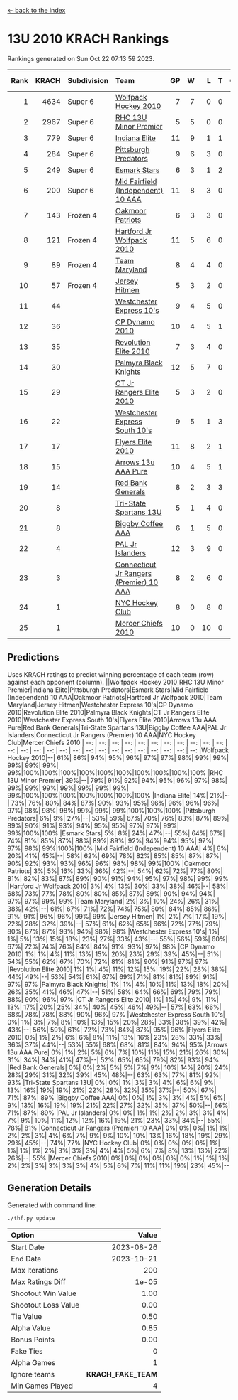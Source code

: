 [<- back to the index](readme.md)
# 13U 2010 KRACH Rankings
Rankings generated on Sun Oct 22 07:13:59 2023.

Rank|KRACH|Subdivision|Team|GP|W|L|T|OTW|OTL|SoS|Exp Wins|Win Diff
---:|---:|:---|:---|---:|---:|---:|---:|---:|---:|---:|---:|---:
1|4634|Super 6|[Wolfpack Hockey 2010](https://gamesheetstats.com/seasons/3664/teams/140960/schedule)|7|7|0|0|0|0|92|7.8|-0.0
2|2967|Super 6|[RHC 13U Minor Premier](https://gamesheetstats.com/seasons/3664/teams/140959/schedule)|5|5|0|0|1|0|77|5.8|-0.0
3|779|Super 6|[Indiana Elite](https://gamesheetstats.com/seasons/3664/teams/144350/schedule)|11|9|1|1|0|0|140|10.4|0.0
4|284|Super 6|[Pittsburgh Predators](https://gamesheetstats.com/seasons/3664/teams/140974/schedule)|9|6|3|0|0|0|271|6.9|0.0
5|249|Super 6|[Esmark Stars](https://gamesheetstats.com/seasons/3664/teams/140972/schedule)|6|3|1|2|0|0|249|4.9|0.0
6|200|Super 6|[Mid Fairfield (Independent) 10 AAA](https://gamesheetstats.com/seasons/3664/teams/140956/schedule)|11|8|3|0|1|0|799|8.8|-0.0
7|143|Frozen 4|[Oakmoor Patriots](https://gamesheetstats.com/seasons/3664/teams/162748/schedule)|6|3|3|0|0|0|307|3.9|0.0
8|121|Frozen 4|[Hartford Jr Wolfpack 2010](https://gamesheetstats.com/seasons/3664/teams/140957/schedule)|11|5|6|0|0|2|1309|5.8|-0.0
9|89|Frozen 4|[Team Maryland](https://gamesheetstats.com/seasons/3664/teams/140976/schedule)|8|4|4|0|1|0|700|4.8|-0.0
10|57|Frozen 4|[Jersey Hitmen](https://gamesheetstats.com/seasons/3664/teams/140961/schedule)|5|3|2|0|0|0|90|3.9|0.0
11|44||[Westchester Express 10's](https://gamesheetstats.com/seasons/3664/teams/140967/schedule)|9|4|5|0|0|0|368|4.8|-0.0
12|36||[CP Dynamo 2010](https://gamesheetstats.com/seasons/3664/teams/140968/schedule)|10|4|5|1|0|1|100|5.4|0.0
13|35||[Revolution Elite 2010](https://gamesheetstats.com/seasons/3664/teams/140975/schedule)|7|3|4|0|0|0|661|3.9|0.0
14|30||[Palmyra Black Knights](https://gamesheetstats.com/seasons/3664/teams/140973/schedule)|12|5|7|0|0|0|750|5.9|0.0
15|29||[CT Jr Rangers Elite 2010](https://gamesheetstats.com/seasons/3664/teams/140955/schedule)|5|3|2|0|0|0|23|3.9|0.0
16|22||[Westchester Express South 10's](https://gamesheetstats.com/seasons/3664/teams/140971/schedule)|9|5|1|3|0|0|26|7.4|0.0
17|17||[Flyers Elite 2010](https://gamesheetstats.com/seasons/3664/teams/140963/schedule)|11|8|2|1|0|0|7|9.4|0.0
18|15||[Arrows 13u AAA Pure](https://gamesheetstats.com/seasons/3664/teams/140965/schedule)|10|4|5|1|0|0|38|5.4|0.0
19|14||[Red Bank Generals](https://gamesheetstats.com/seasons/3664/teams/140962/schedule)|8|2|3|3|0|1|52|4.4|0.0
20|8||[Tri-State Spartans 13U](https://gamesheetstats.com/seasons/3664/teams/144349/schedule)|5|1|4|0|1|0|204|1.9|0.0
21|8||[Biggby Coffee AAA](https://gamesheetstats.com/seasons/3664/teams/144347/schedule)|6|1|5|0|0|1|286|1.9|0.0
22|4||[PAL Jr Islanders](https://gamesheetstats.com/seasons/3664/teams/140969/schedule)|12|3|9|0|0|0|22|3.9|0.0
23|3||[Connecticut Jr Rangers (Premier) 10 AAA](https://gamesheetstats.com/seasons/3664/teams/140958/schedule)|8|2|6|0|0|0|23|2.9|0.0
24|1||[NYC Hockey Club](https://gamesheetstats.com/seasons/3664/teams/140966/schedule)|8|0|8|0|0|0|57|0.9|0.0
25|1||[Mercer Chiefs 2010](https://gamesheetstats.com/seasons/3664/teams/140964/schedule)|10|0|10|0|0|0|21|0.9|0.0

## Predictions
Uses KRACH ratings to predict winning percentage of each team (row) against each opponent (column).
||Wolfpack Hockey 2010|RHC 13U Minor Premier|Indiana Elite|Pittsburgh Predators|Esmark Stars|Mid Fairfield (Independent) 10 AAA|Oakmoor Patriots|Hartford Jr Wolfpack 2010|Team Maryland|Jersey Hitmen|Westchester Express 10's|CP Dynamo 2010|Revolution Elite 2010|Palmyra Black Knights|CT Jr Rangers Elite 2010|Westchester Express South 10's|Flyers Elite 2010|Arrows 13u AAA Pure|Red Bank Generals|Tri-State Spartans 13U|Biggby Coffee AAA|PAL Jr Islanders|Connecticut Jr Rangers (Premier) 10 AAA|NYC Hockey Club|Mercer Chiefs 2010
| --: | --: | --: | --: | --: | --: | --: | --: | --: | --: | --: | --: | --: | --: | --: | --: | --: | --: | --: | --: | --: | --: | --: | --: | --: | --: 
|Wolfpack Hockey 2010|--| 61%| 86%| 94%| 95%| 96%| 97%| 97%| 98%| 99%| 99%| 99%| 99%| 99%| 99%|100%|100%|100%|100%|100%|100%|100%|100%|100%|100%
|RHC 13U Minor Premier| 39%|--| 79%| 91%| 92%| 94%| 95%| 96%| 97%| 98%| 99%| 99%| 99%| 99%| 99%| 99%| 99%| 99%|100%|100%|100%|100%|100%|100%|100%
|Indiana Elite| 14%| 21%|--| 73%| 76%| 80%| 84%| 87%| 90%| 93%| 95%| 96%| 96%| 96%| 96%| 97%| 98%| 98%| 98%| 99%| 99%| 99%|100%|100%|100%
|Pittsburgh Predators|  6%|  9%| 27%|--| 53%| 59%| 67%| 70%| 76%| 83%| 87%| 89%| 89%| 90%| 91%| 93%| 94%| 95%| 95%| 97%| 97%| 99%| 99%|100%|100%
|Esmark Stars|  5%|  8%| 24%| 47%|--| 55%| 64%| 67%| 74%| 81%| 85%| 87%| 88%| 89%| 89%| 92%| 94%| 94%| 95%| 97%| 97%| 98%| 99%|100%|100%
|Mid Fairfield (Independent) 10 AAA|  4%|  6%| 20%| 41%| 45%|--| 58%| 62%| 69%| 78%| 82%| 85%| 85%| 87%| 87%| 90%| 92%| 93%| 93%| 96%| 96%| 98%| 98%| 99%|100%
|Oakmoor Patriots|  3%|  5%| 16%| 33%| 36%| 42%|--| 54%| 62%| 72%| 77%| 80%| 81%| 82%| 83%| 87%| 89%| 90%| 91%| 94%| 95%| 97%| 98%| 99%| 99%
|Hartford Jr Wolfpack 2010|  3%|  4%| 13%| 30%| 33%| 38%| 46%|--| 58%| 68%| 73%| 77%| 78%| 80%| 80%| 85%| 87%| 89%| 90%| 94%| 94%| 97%| 97%| 99%| 99%
|Team Maryland|  2%|  3%| 10%| 24%| 26%| 31%| 38%| 42%|--| 61%| 67%| 71%| 72%| 74%| 75%| 80%| 84%| 85%| 86%| 91%| 91%| 96%| 96%| 99%| 99%
|Jersey Hitmen|  1%|  2%|  7%| 17%| 19%| 22%| 28%| 32%| 39%|--| 57%| 61%| 62%| 65%| 66%| 72%| 77%| 79%| 80%| 87%| 87%| 93%| 94%| 98%| 98%
|Westchester Express 10's|  1%|  1%|  5%| 13%| 15%| 18%| 23%| 27%| 33%| 43%|--| 55%| 56%| 59%| 60%| 67%| 72%| 74%| 76%| 84%| 84%| 91%| 93%| 97%| 98%
|CP Dynamo 2010|  1%|  1%|  4%| 11%| 13%| 15%| 20%| 23%| 29%| 39%| 45%|--| 51%| 54%| 55%| 62%| 67%| 70%| 72%| 81%| 81%| 90%| 91%| 97%| 97%
|Revolution Elite 2010|  1%|  1%|  4%| 11%| 12%| 15%| 19%| 22%| 28%| 38%| 44%| 49%|--| 53%| 54%| 61%| 67%| 69%| 71%| 81%| 81%| 89%| 91%| 97%| 97%
|Palmyra Black Knights|  1%|  1%|  4%| 10%| 11%| 13%| 18%| 20%| 26%| 35%| 41%| 46%| 47%|--| 51%| 58%| 64%| 66%| 69%| 79%| 79%| 88%| 90%| 96%| 97%
|CT Jr Rangers Elite 2010|  1%|  1%|  4%|  9%| 11%| 13%| 17%| 20%| 25%| 34%| 40%| 45%| 46%| 49%|--| 57%| 63%| 66%| 68%| 78%| 78%| 88%| 90%| 96%| 97%
|Westchester Express South 10's|  0%|  1%|  3%|  7%|  8%| 10%| 13%| 15%| 20%| 28%| 33%| 38%| 39%| 42%| 43%|--| 56%| 59%| 61%| 72%| 73%| 84%| 87%| 95%| 96%
|Flyers Elite 2010|  0%|  1%|  2%|  6%|  6%|  8%| 11%| 13%| 16%| 23%| 28%| 33%| 33%| 36%| 37%| 44%|--| 53%| 55%| 68%| 68%| 81%| 84%| 94%| 95%
|Arrows 13u AAA Pure|  0%|  1%|  2%|  5%|  6%|  7%| 10%| 11%| 15%| 21%| 26%| 30%| 31%| 34%| 34%| 41%| 47%|--| 52%| 65%| 65%| 79%| 82%| 93%| 94%
|Red Bank Generals|  0%|  0%|  2%|  5%|  5%|  7%|  9%| 10%| 14%| 20%| 24%| 28%| 29%| 31%| 32%| 39%| 45%| 48%|--| 63%| 63%| 77%| 81%| 92%| 93%
|Tri-State Spartans 13U|  0%|  0%|  1%|  3%|  3%|  4%|  6%|  6%|  9%| 13%| 16%| 19%| 19%| 21%| 22%| 28%| 32%| 35%| 37%|--| 50%| 67%| 71%| 87%| 89%
|Biggby Coffee AAA|  0%|  0%|  1%|  3%|  3%|  4%|  5%|  6%|  9%| 13%| 16%| 19%| 19%| 21%| 22%| 27%| 32%| 35%| 37%| 50%|--| 66%| 71%| 87%| 89%
|PAL Jr Islanders|  0%|  0%|  1%|  1%|  2%|  2%|  3%|  3%|  4%|  7%|  9%| 10%| 11%| 12%| 12%| 16%| 19%| 21%| 23%| 33%| 34%|--| 55%| 78%| 81%
|Connecticut Jr Rangers (Premier) 10 AAA|  0%|  0%|  0%|  1%|  1%|  2%|  2%|  3%|  4%|  6%|  7%|  9%|  9%| 10%| 10%| 13%| 16%| 18%| 19%| 29%| 29%| 45%|--| 74%| 77%
|NYC Hockey Club|  0%|  0%|  0%|  0%|  0%|  1%|  1%|  1%|  1%|  2%|  3%|  3%|  3%|  4%|  4%|  5%|  6%|  7%|  8%| 13%| 13%| 22%| 26%|--| 55%
|Mercer Chiefs 2010|  0%|  0%|  0%|  0%|  0%|  0%|  1%|  1%|  1%|  2%|  2%|  3%|  3%|  3%|  3%|  4%|  5%|  6%|  7%| 11%| 11%| 19%| 23%| 45%|--

## Generation Details

Generated with command line:
```
./thf.py update
```

| Option | Value |
| :----- | ----: |
| Start Date | 2023-08-26 |
| End Date | 2023-10-21 |
| Max Iterations | 200 |
| Max Ratings Diff | 1e-05 |
| Shootout Win Value | 1.00 |
| Shootout Loss Value | 0.00 |
| Tie Value | 0.50 |
| Alpha Value | 0.85 |
| Bonus Points | 0.00 |
| Fake Ties | 0 |
| Alpha Games | 1 |
| Ignore teams | __KRACH_FAKE_TEAM__ |
| Min Games Played | 4 |

